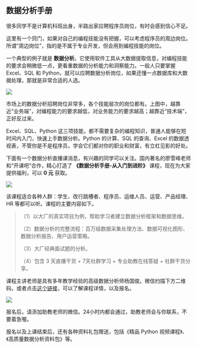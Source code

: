 ## 数据分析手册

很多同学不是计算机科班出身，半路出家应聘程序员岗位，有时会感到信心不足。

这里有一个窍门，如果对自己的编程技能没有把握，可以考虑程序员的周边岗位。所谓“周边岗位”，指的是不属于专业开发，但会用到编程技能的岗位。

一个典型的例子就是 **数据分析**。它使用软件工具从大数据提取信息，对编程技能的要求会稍微低一点，更看重数据的分析能力和洞察能力。一般人只要掌握 Excel、SQL 和 Python，就可以应聘数据分析岗位，如果还懂一点数据库和大数据处理，那就是非常合适的人选。

![](https://cdn.beekka.com/blogimg/asset/202104/bg2021042803.jpg)

市场上的数据分析招聘岗位非常多，各个技能层次的岗位都有。上图中，越靠近“业务端”，对编程能力的要求越低，对业务能力的要求越高；越靠近“技术端”，正好反过来。

Excel、SQL、Python 这三项技能，都不需要复杂的编程知识，普通人能够在短时间内入门，快速上手数据分析。Python 的计算、SQL 的查询、Excel 的数据透视表，不管你是不是程序员，学会它们都对你的职业和财富，有立杠见影的好处。

下面有一个数据分析直播课消息，有兴趣的同学可以关注。国内著名的廖雪峰老师和“开课吧”合作，精心打造了 **《数据分析手册-从入门到进阶》** 课程，现在为大家提供福利，可以 **0 元** 获取。

![](https://cdn.beekka.com/blogimg/asset/202108/bg2021082701.jpg)

该课程适合各种人群：学生、改行跳槽者、程序员、运维人员、运营、产品经理、HR 等都可以听。课程的主要内容如下。

> （1）以大厂的真实项目为例，帮助学习者建立数据分析框架和数据思维。
> 
> （2）数据分析的完整流程：百万级数据采集处理方法、数据可视化图形、数据分析报告、用户运营策略。
> 
> （3）大厂经典面试题的分析。
> 
> （4）包含 3 天直播干货 + 7天社群学习 + 专业助教在线答疑 + 社群干货分享。

课程主讲老师是具有多年教学经验的高级数据分析师杨国俊。微信扫描下方二维码，或者点击[这个链接](https://wx.kaikeba.com/vip_course/ico0coegcs/g3ujwxabn5?tenant=wx5046bc7413796142)，可以了解课程详情，以及报名。

![](https://cdn.beekka.com/blogimg/asset/202108/bg2021082702.jpg)

报名后，请添加助教老师的微信。24小时内都会通过，助教老师会与你联系，不要着急喔。

报名以及上课结束后，还有各种资料礼包赠送，包括《精品 Python 视频课程》、《高质量数据分析资料包》等。